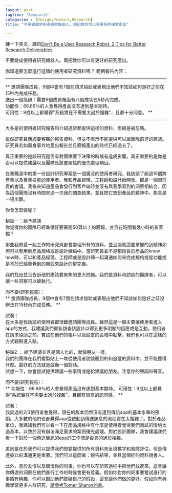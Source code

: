 ```yaml
---
layout: post
tagline: "Research"
categories : [Design,Product,Research]
title: "不要變成使用者研究機器人。兩招教你可以有更好的研究產出"

---
```

練一下英文，譯自[Don't Be a User Research Robot. 2 Tips for Better Research Deliverables](http://www.hichuck.com/blog/2015/12/8/dont-be-a-user-research-robot-recommendations-and-being-personal-matter)

不要變成使用者研究機器人。兩招教你可以有更好的研究產出。

你知道要怎麼進行這類的使用者研究資料嗎？
範例報告內容：  
_____________  
**
邀請團隊成員，9個中會有7個在請求協助或表現出他們不知該如何是好之前在15秒內完成任務。  
送出一個簡訊：需要9個成員裡面有八個成功在5秒內完成。  
功能性：66.66％的人會覺得產品沒有達到基本期待。  
可用性：9成以上都覺得"系統實在不需要太過於複雜"，且都十分同意。
**  
_____________  

大多是的使用者研究報告和介紹通常都提供這樣的資料，但總是被忽略。  

雖然研究員應該要客觀的報告資料，但並不表示不能提供可以讓團隊前進的建議。研究員若如置身事外地產出報告並且簡報產出的時代已經過去了。  

真正重要的是該研究是否有對團隊要下決策的時候有造成影響。真正重要的是你是否可以提供建議以及團隊應該要聚焦的優先處理項目。  

在我職涯中的第一份設計研究專案是一個廣泛的使用者研究。我訪談了超過15個跨產業以及專業技能的使用者。我和產品經理、工程師和設計師開會。那是一個很珍貴的會議。我後來知道產品會發行到客戶端時並沒有與我學習到的洞察相結合，因為這個團隊沒有時間來過一次我的調查結果，並且把它放到產品的精神中。那真是一場災難。


你會怎麼做呢？  

秘訣一：給予建議    
你覺得你的團隊已經準備好要審閱50頁以上的簡報，並且花時間看幾小時的影音檔？

那些我熱愛一起工作的研究員都會處理所有的資料，並且協助這些掌握的到精神如何可以套用到產品規格或是設計線稿中。當研究員並不是都擅長於產品的know how時，可以和產品經理、工程師或是設計師一起溝通如何來完成規格或是功能或是基於已經發覺到的東西來設計的更完善。
  
我們找出並且告訴他們應該要聚焦的更大問題。我們是資料和訪談的翻譯者，可以讓一些洞察可以被執行。  

而不要(研究報告)：   
**
邀請團隊成員，9個中會有7個在請求協助或表現出他們不知該如何是好之前沒辦法在15秒內完成任務。
**

試著：  
在大多是我訪談的使用者都很難邀請團隊成員。雖然這是一個主要讓使用者進入app的方式，我建議我們重新訪查該設計以得到更多明顯的回應或是互動。使用者在請求協助之前，嘗試在他們的帳戶以及設定的區域中點擊，我們也可以在這樣的方式觀察進入點。

秘訣2 ： 給予建議並且是個人化的，就像朋友一樣。  
我們的團隊在我們複製貼上一堆從使用者訪談聽到的和追蹤的資料中，並不能獲得什麼。最好的方法就是啟動一個對話。  
試想一下，你會嘗試提供建議一些事情或是給建議給朋友。注意你的聲調和聲音。

而不要(研究報告)：  
**
功能性：66.66％的人會覺得產品沒有達到基本期待。
可用性：9成以上都覺得"系統實在不需要太過於複雜"。且都有很高的認同感。
**

試著：  
我談過的2/3使用者會覺得，現在的版本仍然沒有達到傳訊app的基本水準的預期。大多數的他們也都覺得app從啟動到傳送訊息的流程實在太複雜了。對於產品單位，我建議我們可以看一下在產品規格中有什麼是使用者覺得我們測試的情境太過基本，以致於沒有辦法滿足需求的案例優先處理。對於設計團隊，我會建議我們看一下對於一個傳送簡訊的app的工作流是否真的過於複雜。

差別是在於我們可以提供我們想要提供的所有資料來呈現數字和風險評估，但是傳達彼此的溝通更是重要。我們可以這麼做：報告結果，並且當個好的資料說書人。

此外，基於友情以及關懷你的同事，你也可以在研究過程中把他們找進來。這會讓你傳達的洞察在他們進行工作的時候會更有意義。假如你對你的同事要嘗試進行的事情有興趣，你可以幫助他們質疑自己的假設，這會讓他們做的更好。假如你有興趣學習更多人群研究，[請參考Tomer Sharon的書](http://www.amazon.com/Its-Our-Research-Stakeholder-Buy/dp/0123851300)。